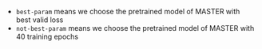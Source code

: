 - `best-param` means we choose the pretrained model of MASTER with best valid loss 
- `not-best-param` means we choose the pretrained model of MASTER with 40 training epochs